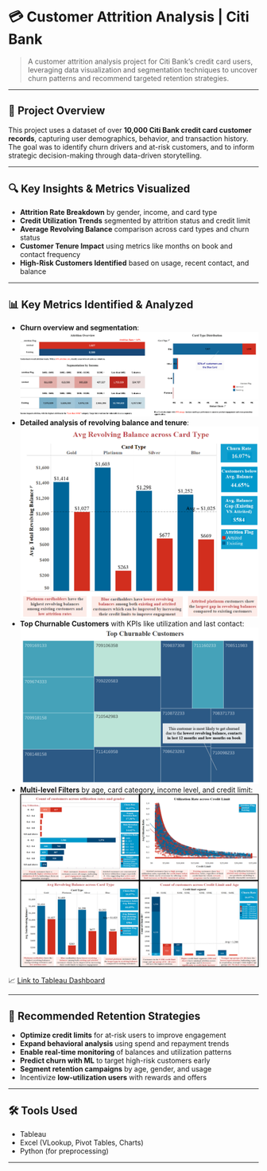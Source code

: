 # 💳 Customer Attrition Analysis | Citi Bank

> A customer attrition analysis project for Citi Bank’s credit card users, leveraging data visualization and segmentation techniques to uncover churn patterns and recommend targeted retention strategies.

---

## 📌 Project Overview

This project uses a dataset of over **10,000 Citi Bank credit card customer records**, capturing user demographics, behavior, and transaction history. The goal was to identify churn drivers and at-risk customers, and to inform strategic decision-making through data-driven storytelling.

---

## 🔍 Key Insights & Metrics Visualized

- **Attrition Rate Breakdown** by gender, income, and card type  
- **Credit Utilization Trends** segmented by attrition status and credit limit  
- **Average Revolving Balance** comparison across card types and churn status  
- **Customer Tenure Impact** using metrics like months on book and contact frequency  
- **High-Risk Customers Identified** based on usage, recent contact, and balance  

---

## 📊 Key Metrics Identified & Analyzed

- **Churn overview and segmentation**:
  ![Dashboard Preview](https://github.com/SoumyaShahh/Customer-Attrition-Analysis/blob/main/screenshots/Explanatory%20Analysis.png)
- **Detailed analysis of revolving balance and tenure**:
  ![Dashboard Preview](https://github.com/SoumyaShahh/Customer-Attrition-Analysis/blob/main/screenshots/Picture5.png)
- **Top Churnable Customers** with KPIs like utilization and last contact:
  ![Dashboard Preview](https://github.com/SoumyaShahh/Customer-Attrition-Analysis/blob/main/screenshots/Picture7.png)  
- **Multi-level Filters** by age, card category, income level, and credit limit:
![Dashboard Preview](https://github.com/SoumyaShahh/Customer-Attrition-Analysis/blob/main/screenshots/CustomerAttrition_Grid.png)  

📈 [Link to Tableau Dashboard](https://public.tableau.com/app/profile/soumya.shah6876/viz/MIS561FinalProject/FinalSTORY)  

---

## 🧠 Recommended Retention Strategies

- **Optimize credit limits** for at-risk users to improve engagement
- **Expand behavioral analysis** using spend and repayment trends
- **Enable real-time monitoring** of balances and utilization patterns
- **Predict churn with ML** to target high-risk customers early
- **Segment retention campaigns** by age, gender, and usage
- Incentivize **low-utilization users** with rewards and offers

---

## 🛠 Tools Used

- Tableau  
- Excel (VLookup, Pivot Tables, Charts)
- Python (for preprocessing)  

---
